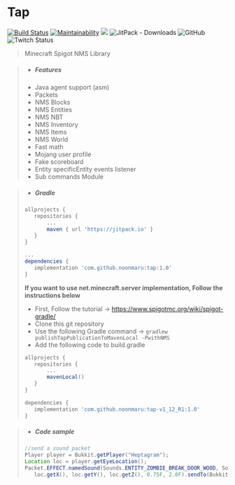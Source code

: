 # Tap

[![Build Status](https://travis-ci.org/noonmaru/tap.svg?branch=master)](https://travis-ci.org/noonmaru/tap)
[![Maintainability](https://api.codeclimate.com/v1/badges/6a20ddcbcde03208b75e/maintainability)](https://codeclimate.com/github/noonmaru/tap/maintainability)
[![](https://jitpack.io/v/noonmaru/tap.svg)](https://jitpack.io/#noonmaru/tap)
![JitPack - Downloads](https://img.shields.io/jitpack/dm/github/noonmaru/tap)
![GitHub](https://img.shields.io/github/license/noonmaru/tap)
![Twitch Status](https://img.shields.io/twitch/status/hptgrm)

> Minecraft Spigot NMS Library

> * ##### Features
>  * Java agent support (asm)
>  * Packets
>  * NMS Blocks
>  * NMS Entities
>  * NMS NBT
>  * NMS Inventory
>  * NMS Items
>  * NMS World
>  * Fast math
>  * Mojang user profile
>  * Fake scoreboard
>  * Entity specificEntity events listener
>  * Sub commands Module

> * ##### Gradle
>```groovy
>allprojects {
>    repositories {
>        ...
>        maven { url 'https://jitpack.io' }
>    }
>}
>
>...
>dependencies {
>    implementation 'com.github.noonmaru:tap:1.0'
>}
>```
>
>
>
> **If you want to use net.minecraft.server implementation, Follow the instructions below**
>* First, Follow the tutorial -> https://www.spigotmc.org/wiki/spigot-gradle/
>* Clone this git repository
>* Use the following Gradle command -> `gradlew publishTapPublicationToMavenLocal -PwithNMS`
>* Add the following code to build.gradle
>```groovy
>allprojects {
>    repositories {
>        ...
>        mavenLocal()
>    }
>}
>```
>```groovy
>dependencies {
>    implementation 'com.github.noonmaru:tap-v1_12_R1:1.0'
>}
>```

> * ##### Code sample
>```java
>//send a sound packet
>Player player = Bukkit.getPlayer("Heptagram");
>Location loc = player.getEyeLocation();
>Packet.EFFECT.namedSound(Sounds.ENTITY_ZOMBIE_BREAK_DOOR_WOOD, SoundCategory.MASTER, 
>    loc.getX(), loc.getY(), loc.getZ(), 0.75F, 2.0F).sendTo(Bukkit.getOnlinePlayers());
>```